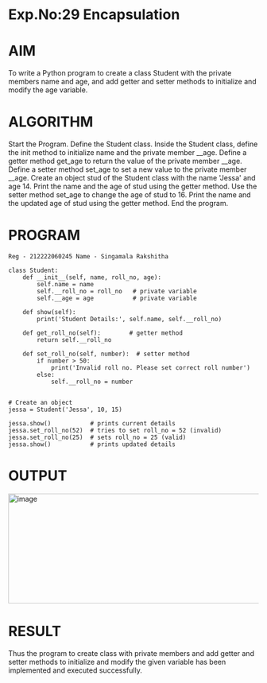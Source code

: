 # Exp.No:29 Encapsulation
# AIM
To write a Python program to create a class Student with the private members name and age, and add getter and setter methods to initialize and modify the age variable.

# ALGORITHM
Start the Program. Define the Student class. Inside the Student class, define the init method to initialize name and the private member __age. Define a getter method get_age to return the value of the private member __age. Define a setter method set_age to set a new value to the private member __age. Create an object stud of the Student class with the name 'Jessa' and age 14. Print the name and the age of stud using the getter method. Use the setter method set_age to change the age of stud to 16. Print the name and the updated age of stud using the getter method. End the program.

# PROGRAM
~~~
Reg - 212222060245 Name - Singamala Rakshitha

class Student:
    def __init__(self, name, roll_no, age):
        self.name = name
        self.__roll_no = roll_no   # private variable
        self.__age = age           # private variable

    def show(self):
        print('Student Details:', self.name, self.__roll_no)

    def get_roll_no(self):        # getter method
        return self.__roll_no

    def set_roll_no(self, number):  # setter method
        if number > 50:
            print('Invalid roll no. Please set correct roll number')
        else:
            self.__roll_no = number


# Create an object
jessa = Student('Jessa', 10, 15)

jessa.show()           # prints current details
jessa.set_roll_no(52)  # tries to set roll_no = 52 (invalid)
jessa.set_roll_no(25)  # sets roll_no = 25 (valid)
jessa.show()           # prints updated details
~~~
# OUTPUT
<img width="947" height="221" alt="image" src="https://github.com/user-attachments/assets/2d397b43-429f-4386-870d-75a9392049cc" />

# RESULT
Thus the program to create class with private members and add getter and setter methods to initialize and modify the given variable has been implemented and executed successfully.
